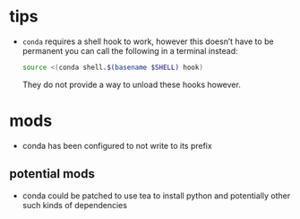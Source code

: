 # tips

* `conda` requires a shell hook to work, however this doesn’t have to be
  permanent you can call the following in a terminal instead:

  ```sh
  source <(conda shell.$(basename $SHELL) hook)
  ```

  They do not provide a way to unload these hooks however.

# mods

* conda has been configured to not write to its prefix


## potential mods

* conda could be patched to use tea to install python and potentially other
  such kinds of dependencies
